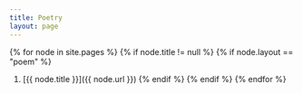 ```yaml
---
title: Poetry
layout: page
---
```


{% for node in site.pages %}
{% if node.title != null %}
{% if node.layout == "poem" %}
  1. [{{ node.title }}]({{ node.url }})
{% endif %}
{% endif %}
{% endfor %}